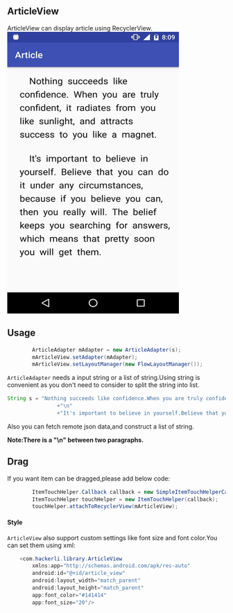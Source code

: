 ## ArticleView
ArticleView can display article using RecyclerView.
<img src="/screenshot/s.jpg" alt="screenshot" title="screenshot" width="396" height="650" />

## Usage

```java
        ArticleAdapter mAdapter = new ArticleAdapter(s);
        mArticleView.setAdapter(mAdapter);
        mArticleView.setLayoutManager(new FlowLayoutManager());
```
`ArticleAdapter` needs a input string or a list of string.Using string is convenient as you don't need to consider to split the string into list.

```java
String s = "Nothing succeeds like confidence.When you are truly confident,it radiates from you like sunlight,and attracts success to you like a magnet."
                +"\n"
                +"It's important to believe in yourself.Believe that you can do it under any circumstances,because if you believe you can,then you really will.The belief keeps you searching for answers,which means that pretty soon you will get them.";
```

Also you can fetch remote json data,and construct a list of string.

**Note:There is a "\n" between two paragraphs.**

## Drag
If you want item can be dragged,please add below code:

```java
        ItemTouchHelper.Callback callback = new SimpleItemTouchHelperCallback(mAdapter);
        ItemTouchHelper touchHelper = new ItemTouchHelper(callback);
        touchHelper.attachToRecyclerView(mArticleView);
```

#### Style
`ArticleView` also support custom settings like font size and font color.You can set them using xml:

```java
    <com.hackerli.library.ArticleView
        xmlns:app="http://schemas.android.com/apk/res-auto"
        android:id="@+id/article_view"
        android:layout_width="match_parent"
        android:layout_height="match_parent"
        app:font_color="#141414"
        app:font_size="20"/>
```
